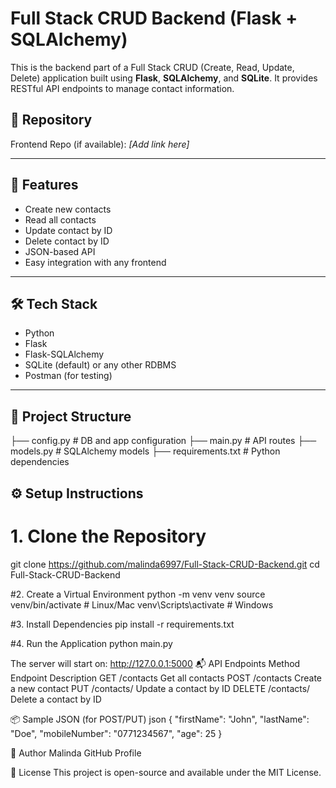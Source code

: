 # Full Stack CRUD Backend (Flask + SQLAlchemy)

This is the backend part of a Full Stack CRUD (Create, Read, Update, Delete) application built using **Flask**, **SQLAlchemy**, and **SQLite**. It provides RESTful API endpoints to manage contact information.

## 🔗 Repository

Frontend Repo (if available): _[Add link here]_

---

## 🚀 Features

- Create new contacts
- Read all contacts
- Update contact by ID
- Delete contact by ID
- JSON-based API
- Easy integration with any frontend

---

## 🛠️ Tech Stack

- Python
- Flask
- Flask-SQLAlchemy
- SQLite (default) or any other RDBMS
- Postman (for testing)

---

## 📂 Project Structure

├── config.py # DB and app configuration
├── main.py # API routes
├── models.py # SQLAlchemy models
├── requirements.txt # Python dependencies

## ⚙️ Setup Instructions

# 1. Clone the Repository
git clone https://github.com/malinda6997/Full-Stack-CRUD-Backend.git
cd Full-Stack-CRUD-Backend

#2. Create a Virtual Environment
python -m venv venv
source venv/bin/activate       # Linux/Mac
venv\Scripts\activate          # Windows

#3. Install Dependencies
pip install -r requirements.txt

#4. Run the Application
python main.py

The server will start on:
http://127.0.0.1:5000
📬 API Endpoints
Method	Endpoint	Description
GET	/contacts	Get all contacts
POST	/contacts	Create a new contact
PUT	/contacts/<id>	Update a contact by ID
DELETE	/contacts/<id>	Delete a contact by ID

📦 Sample JSON (for POST/PUT)
json
{
  "firstName": "John",
  "lastName": "Doe",
  "mobileNumber": "0771234567",
  "age": 25
}

🙌 Author
Malinda
GitHub Profile

📄 License
This project is open-source and available under the MIT License.

